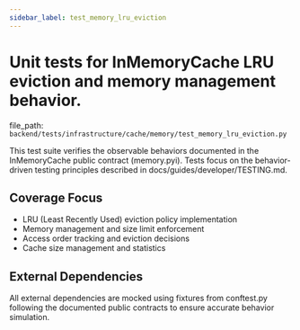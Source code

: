 ```yaml
---
sidebar_label: test_memory_lru_eviction
---
```


# Unit tests for InMemoryCache LRU eviction and memory management behavior.

  file_path: `backend/tests/infrastructure/cache/memory/test_memory_lru_eviction.py`

This test suite verifies the observable behaviors documented in the
InMemoryCache public contract (memory.pyi). Tests focus on the
behavior-driven testing principles described in docs/guides/developer/TESTING.md.

## Coverage Focus

- LRU (Least Recently Used) eviction policy implementation
- Memory management and size limit enforcement
- Access order tracking and eviction decisions
- Cache size management and statistics

## External Dependencies

All external dependencies are mocked using fixtures from conftest.py following
the documented public contracts to ensure accurate behavior simulation.
